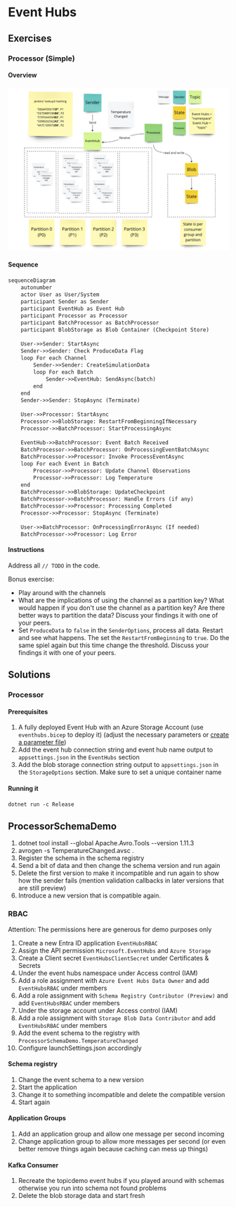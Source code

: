# Event Hubs

## Exercises

### Processor (Simple)

#### Overview

![](azure-event-hubs-processor.jpg)

#### Sequence

```mermaid
sequenceDiagram
    autonumber
    actor User as User/System
    participant Sender as Sender
    participant EventHub as Event Hub
    participant Processor as Processor
    participant BatchProcessor as BatchProcessor
    participant BlobStorage as Blob Container (Checkpoint Store)

    User->>Sender: StartAsync
    Sender->>Sender: Check ProduceData Flag
    loop For each Channel
        Sender->>Sender: CreateSimulationData
        loop For each Batch
            Sender->>EventHub: SendAsync(batch)
        end
    end
    Sender->>Sender: StopAsync (Terminate)

    User->>Processor: StartAsync
    Processor->>BlobStorage: RestartFromBeginningIfNecessary
    Processor->>BatchProcessor: StartProcessingAsync

    EventHub->>BatchProcessor: Event Batch Received
    BatchProcessor->>BatchProcessor: OnProcessingEventBatchAsync
    BatchProcessor->>Processor: Invoke ProcessEventAsync
    loop For each Event in Batch
        Processor->>Processor: Update Channel Observations
        Processor->>Processor: Log Temperature
    end
    BatchProcessor->>BlobStorage: UpdateCheckpoint
    BatchProcessor->>BatchProcessor: Handle Errors (if any)
    BatchProcessor->>Processor: Processing Completed
    Processor->>Processor: StopAsync (Terminate)

    User->>BatchProcessor: OnProcessingErrorAsync (If needed)
    BatchProcessor->>Processor: Log Error
```

#### Instructions

Address all `// TODO` in the code.

Bonus exercise:

- Play around with the channels
- What are the implications of using the channel as a partition key? What would happen if you don't use the channel as a partition key? Are there better ways to partition the data? Discuss your findings it with one of your peers.
- Set `ProduceData` to `false` in the `SenderOptions`, process all data. Restart and see what happens. The set the `RestartFromBeginning` to `true`. Do the same spiel again but this time change the threshold. Discuss your findings it with one of your peers.

## Solutions

### Processor

#### Prerequisites

1. A fully deployed Event Hub with an Azure Storage Account (use `eventhubs.bicep` to deploy it) (adjust the necessary parameters or [create a parameter file](https://learn.microsoft.com/en-us/azure/azure-resource-manager/bicep/parameter-files))
1. Add the event hub connection string and event hub name output to `appsettings.json` in the `EventHubs` section
1. Add the blob storage connection string output to `appsettings.json` in the `StorageOptions` section. Make sure to set a unique container name

#### Running it

`dotnet run -c Release`

## ProcessorSchemaDemo

1. dotnet tool install --global Apache.Avro.Tools --version 1.11.3
1. avrogen -s TemperatureChanged.avsc .
1. Register the schema in the schema registry
1. Send a bit of data and then change the schema version and run again
1. Delete the first version to make it incompatible and run again to show how the sender fails (mention validation callbacks in later versions that are still preview)
1. Introduce a new version that is compatible again.  

### RBAC

Attention: The permissions here are generous for demo purposes only

1. Create a new Entra ID application `EventHubsRBAC`
1. Assign the API permission `Microsoft.EventHubs` and `Azure Storage`
1. Create a Client secret `EventHubsClientSecret` under Certificates & Secrets
1. Under the event hubs namespace under Access control (IAM)
  1. Add a role assignment with `Azure Event Hubs Data Owner` and add `EventHubsRBAC` under members 
  1. Add a role assignment with `Schema Registry Contributor (Preview)` and add `EventHubsRBAC` under members
1. Under the storage account under Access control (IAM)
  1. Add a role assignment with `Storage Blob Data Contributor` and add `EventHubsRBAC` under members
1. Add the event schema to the registry with `ProcessorSchemaDemo.TemperatureChanged`
1. Configure launchSettings.json accordingly

#### Schema registry

1. Change the event schema to a new version
1. Start the application
1. Change it to something incompatible and delete the compatible version
1. Start again

#### Application Groups

1. Add an application group and allow one message per second incoming
1. Change application group to allow more messages per second  (or even better remove things again because caching can mess up things)

#### Kafka Consumer

1. Recreate the topicdemo event hubs if you played around with schemas otherwise you run into schema not found problems
1. Delete the blob storage data and start fresh